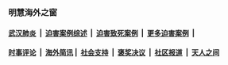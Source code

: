 
### 明慧海外之窗

####  [武汉肺炎](indexes/365.md?t=06140401) &nbsp;|&nbsp;  [迫害案例综述](indexes/328.md?t=06140401) &nbsp;|&nbsp; [迫害致死案例](indexes/277.md?t=06140401)  &nbsp;|&nbsp; [更多迫害案例](indexes/81.md?t=06140401)  &nbsp;|&nbsp; 
####  [时事评论](indexes/19.md?t=06140401) &nbsp;|&nbsp; [海外简讯](indexes/245.md?t=06140401)&nbsp;|&nbsp;  [社会支持](indexes/140.md?t=06140401) &nbsp;|&nbsp; [褒奖决议](indexes/282.md?t=06140401) &nbsp;|&nbsp; [社区报道](indexes/91.md?t=06140401)  &nbsp;|&nbsp; [天人之间](indexes/78.md?t=06140401) 

